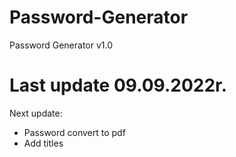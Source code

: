 # Password-Generator
 Password Generator v1.0
# Last update 09.09.2022r.

Next update:
- Password convert to pdf
- Add titles
